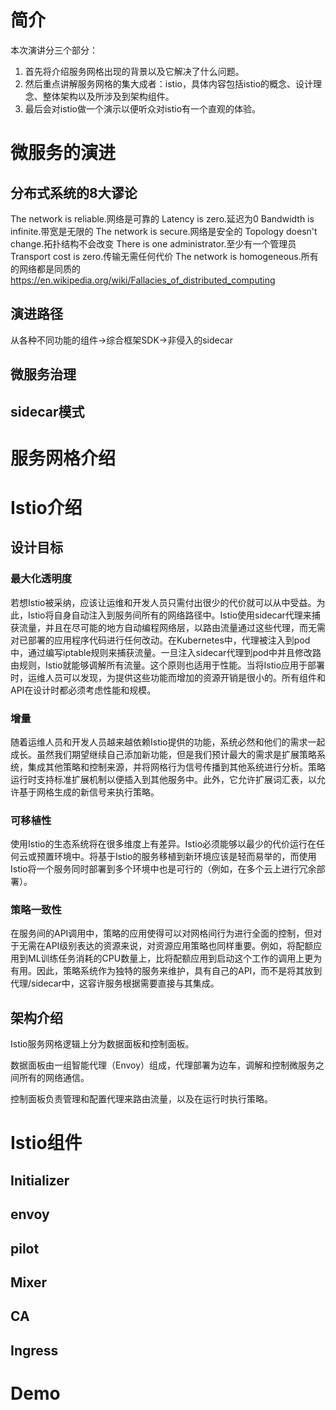 # 简介
本次演讲分三个部分：

1. 首先将介绍服务网格出现的背景以及它解决了什么问题。
2. 然后重点讲解服务网格的集大成者：istio，具体内容包括istio的概念、设计理念、整体架构以及所涉及到架构组件。
3. 最后会对istio做一个演示以便听众对istio有一个直观的体验。

# 微服务的演进
## 分布式系统的8大谬论
The network is reliable.网络是可靠的
Latency is zero.延迟为0
Bandwidth is infinite.带宽是无限的
The network is secure.网络是安全的
Topology doesn't change.拓扑结构不会改变
There is one administrator.至少有一个管理员
Transport cost is zero.传输无需任何代价
The network is homogeneous.所有的网络都是同质的
https://en.wikipedia.org/wiki/Fallacies_of_distributed_computing

## 演进路径
从各种不同功能的组件->综合框架SDK->非侵入的sidecar

## 微服务治理
## sidecar模式


# 服务网格介绍

# Istio介绍
## 设计目标
### 最大化透明度
若想Istio被采纳，应该让运维和开发人员只需付出很少的代价就可以从中受益。为此，Istio将自身自动注入到服务间所有的网络路径中。Istio使用sidecar代理来捕获流量，并且在尽可能的地方自动编程网络层，以路由流量通过这些代理，而无需对已部署的应用程序代码进行任何改动。在Kubernetes中，代理被注入到pod中，通过编写iptable规则来捕获流量。一旦注入sidecar代理到pod中并且修改路由规则，Istio就能够调解所有流量。这个原则也适用于性能。当将Istio应用于部署时，运维人员可以发现，为提供这些功能而增加的资源开销是很小的。所有组件和API在设计时都必须考虑性能和规模。

### 增量
随着运维人员和开发人员越来越依赖Istio提供的功能，系统必然和他们的需求一起成长。虽然我们期望继续自己添加新功能，但是我们预计最大的需求是扩展策略系统，集成其他策略和控制来源，并将网格行为信号传播到其他系统进行分析。策略运行时支持标准扩展机制以便插入到其他服务中。此外，它允许扩展词汇表，以允许基于网格生成的新信号来执行策略。

### 可移植性
使用Istio的生态系统将在很多维度上有差异。Istio必须能够以最少的代价运行在任何云或预置环境中。将基于Istio的服务移植到新环境应该是轻而易举的，而使用Istio将一个服务同时部署到多个环境中也是可行的（例如，在多个云上进行冗余部署）。

### 策略一致性
在服务间的API调用中，策略的应用使得可以对网格间行为进行全面的控制，但对于无需在API级别表达的资源来说，对资源应用策略也同样重要。例如，将配额应用到ML训练任务消耗的CPU数量上，比将配额应用到启动这个工作的调用上更为有用。因此，策略系统作为独特的服务来维护，具有自己的API，而不是将其放到代理/sidecar中，这容许服务根据需要直接与其集成。

## 架构介绍
Istio服务网格逻辑上分为数据面板和控制面板。

数据面板由一组智能代理（Envoy）组成，代理部署为边车，调解和控制微服务之间所有的网络通信。

控制面板负责管理和配置代理来路由流量，以及在运行时执行策略。

# Istio组件
## Initializer
## envoy
## pilot
## Mixer
## CA
## Ingress

# Demo
